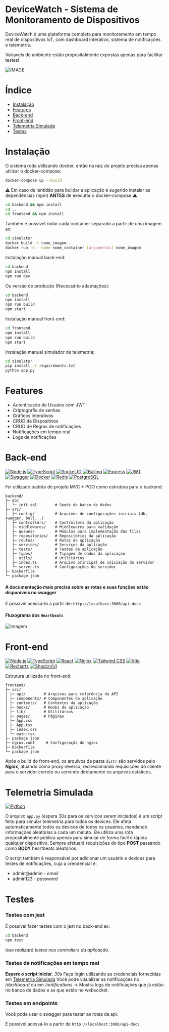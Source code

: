 # DeviceWatch - Sistema de Monitoramento de Dispositivos

DeviceWatch é uma plataforma completa para monitoramento em tempo real de dispositivos IoT, com dashboard interativo, sistema de notificações e telemetria.

Váriaveis de ambiente estão propositalmente expostas apenas para facilitar testes!

![IMAGE](assets/screenshot_dashboard.png)

# Índice
- [Instalação](#instalação)
- [Features](#features)
- [Back-end](#back-end)
- [Front-end](#front-end)
- [Telemetria Simulada](#telemetria-simulada)
- [Testes](#testes)

# Instalação 
O sistema roda utilizando docker, então na raiz do projeto precisa apenas utilizar o docker-compose:
```bash
docker-compose up --build
```
⚠️ Em caso de lentidão para buildar a aplicação é sugerido instalar as dependências (npm) **ANTES** de executar o docker-compose ⚠️

```bash
cd backend && npm install
cd ..
cd frontend && npm install
```

Também é possível rodar cada container separado a partir de uma imagem ex:
```bash
cd simulator
docker build -t nome_imagem .
docker run -d --name nome_container [argumentos] nome_imagem 
```

Instalação manual back-end:
```bash
cd backend
npm install 
npm run dev
```
Ou versão de produção (Necessário adaptações):
```bash
cd backend
npm install 
npm run build
npm start
```

Instalação manual front-end:
```bash
cd frontend
npm install 
npm run build
npm start
```

Instalação manual simulador de telemetria:
```bash
cd simulator
pip install -r requirements.txt
python app.py
```
# Features
- Autenticação de Usuário com JWT
- Criptografia de senhas
- Gráficos interativos
- CRUD de Dispositivos
- CRUD de Regras de notificações
- Notificações em tempo real
- Logs de notificações

# Back-end
[![Node.js](https://img.shields.io/badge/Node.js-339933?style=for-the-badge\&logo=node.js\&logoColor=white)](https://nodejs.org/)
[![TypeScript](https://img.shields.io/badge/TypeScript-007ACC?style=for-the-badge\&logo=typescript\&logoColor=white)](https://www.typescriptlang.org/)
[![Socket.IO](https://img.shields.io/badge/Socket.IO-010101?style=for-the-badge&logo=socket.io&logoColor=white)](https://socket.io/)
[![Bullmq](https://img.shields.io/badge/Bullmq-007ACC?style=for-the-badge&logo=bullmq&logoColor=white)]([https://www.typescriptlang.org/](https://bullmq.io/))
[![Express](https://img.shields.io/badge/Express-000000?style=for-the-badge\&logo=express\&logoColor=white)](https://expressjs.com/)
[![JWT](https://img.shields.io/badge/JWT-000000?style=for-the-badge\&logo=jsonwebtokens\&logoColor=white)](https://jwt.io/)
[![Swagger](https://img.shields.io/badge/Swagger-85EA2D?style=for-the-badge\&logo=swagger\&logoColor=white)](https://swagger.io/)
[![Docker](https://img.shields.io/badge/Docker-2496ED?style=for-the-badge&logo=docker&logoColor=white)](https://www.docker.com/)
[![Redis](https://img.shields.io/badge/Redis-DC382D?style=for-the-badge&logo=redis&logoColor=white)](https://redis.io/)
[![PostgreSQL](https://img.shields.io/badge/PostgreSQL-316192?style=for-the-badge&logo=postgresql&logoColor=white)](https://www.postgresql.org/)


Foi utilizado padrão de projeto MVC + POO como estrutura para o backend.

```
backend/
├─ db/
│  └─ init.sql        # Seeds do banco de dados
├─ src/
│  ├─ config/         # Arquivos de configurações iniciais (db, swagger, bull...)
│  ├─ controllers/    # Controllers da aplicação 
│  ├─ middlewares/    # Middlewares para validação
│  ├─ queues/         # Módulos para implementação das filas
│  ├─ repositories/   # Repositórios da aplicação 
│  ├─ routes/         # Rotas da aplicação
│  ├─ services/       # Serviços da aplicação
│  ├─ tests/          # Testes da aplicação 
│  ├─ types/          # Tipagem de dados da aplicação
│  ├─ utils/          # Utilitários
│  ├─ index.ts        # Arquivo principal de iniciação do servidor
│  └─ server.ts       # Configurações do servidor
├─ Dockerfile
└─ package.json
```

#### A documentação mais precisa sobre as rotas e suas funções estão disponíveis no **swagger**

É possível acessá-lo a partir de: `http://localhost:3000/api-docs`

#### Fluxograma dos `Heartbeats`

![Imagem](assets/fluxograma1.png)

# Front-end
[![Node.js](https://img.shields.io/badge/Node.js-339933?style=for-the-badge\&logo=node.js\&logoColor=white)](https://nodejs.org/)
[![TypeScript](https://img.shields.io/badge/TypeScript-007ACC?style=for-the-badge\&logo=typescript\&logoColor=white)](https://www.typescriptlang.org/)
[![React](https://img.shields.io/badge/React-61DAFB?style=for-the-badge&logo=react&logoColor=black)](https://reactjs.org/)
[![Nginx](https://img.shields.io/badge/Nginx-009639?style=for-the-badge&logo=nginx&logoColor=white)](https://www.nginx.com/)
[![Tailwind CSS](https://img.shields.io/badge/Tailwind_CSS-38B2AC?style=for-the-badge&logo=tailwind-css&logoColor=white)](https://tailwindcss.com/)
[![Vite](https://img.shields.io/badge/Vite-646CFF?style=for-the-badge&logo=vite&logoColor=white)](https://vitejs.dev/)
[![Recharts](https://img.shields.io/badge/Recharts-F14E32?style=for-the-badge&logo=&logoColor=white)](https://recharts.org/)
[![Shadcn/UI](https://img.shields.io/badge/Shadcn-000000?style=for-the-badge&logo=&logoColor=white)](https://ui.shadcn.com/)


Estrutura utilizada no front-end:

```
frontend/
├─ src/
│ ├─ api/        # Arquivos para referência da API
│ ├─ components/ # Componentes da aplicação
│ ├─ contexts/   # Contextos da aplicação
│ ├─ hooks/      # Hooks da aplicação
│ ├─ lib/        # Utilitários
│ ├─ pages/      # Páginas
│ ├─ App.css
│ ├─ App.tsx
│ ├─ index.css
│ └─ main.tsx
├─ package.json
├─ nginx.conf     # Configuração do nginx
├─ Dockerfile
└─ package.json
```
Após o build do front-end, os arquivos da pasta `dist/` são servidos pelo **Nginx**, atuando como proxy reverso, redirecionando requisições do cliente para o servidor correto ou servindo diretamente os arquivos estáticos.

# Telemetria Simulada
[![Python](https://img.shields.io/badge/Python-3776AB?style=for-the-badge&logo=python&logoColor=white)](https://www.python.org/)

O arquivo `app.py` (espera 30s para os serviços serem iniciados) é um script feito para simular telemetria para todos os devices. Ele afeta automaticamente todos os devices de todos os usuários, mandando informações aleatórias a cada um minuto.
Ele utiliza uma rota propositalmente pública apenas para simular de forma fácil e rápida qualquer dispositivo.
Sempre efetuará requisições do tipo **POST** passando como **BODY** heartbeats aleatórios.

O script também é responsável por adicionar um usuário e devices para testes de notificações, cuja a crendencial é:

- admin@admin  - *email*
- admin123     - *password*

# Testes


### Testes com jest
É possível fazer testes com o jest no back-end ex:

```bash
cd backend
npm test
```
*Isso realizará testes nos controllers da aplicação.*

### Testes de notificações em tempo real
**Espere o script iniciar.** *30s*
Faça login utilizando as credenciais fornecidas em [Telemetria Simulada](#telemetria-simulada)
Você pode visualizar as notificações no */dashboard* ou em */notifications* -> Mostra logs de notificações que já estão no banco de dados e as que estão no websocket.

### Testes em endpoints
Você pode usar o swagger para testar as rotas da api.

É possível acessá-lo a partir de `http://localhost:3000/api-docs`

